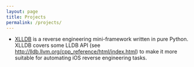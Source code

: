 ```yaml
---
layout: page
title: Projects
permalink: /projects/
---
```


* [XLLDB](https://github.com/ch3repatz/xlldb) is a reverse engineering mini-framework written in pure Python. XLLDB covers some LLDB API (see http://lldb.llvm.org/cpp_reference/html/index.html) to make it more suitable for automating iOS reverse engineering tasks.
